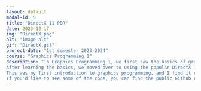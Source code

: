 ```yaml
---
layout: default
modal-id: 5
title: "DirectX 11 PBR"
date: 2023-12-17
img: "DirectX.png"
alt: "image-alt"
gif: "DirectX.gif"
project-date: "1st semester 2023-2024"
course: "Graphics Programming 1"
description: "In Graphics Programming 1, we first saw the basics of graphics programming and had to make our own raytracer and rasterizer. 
After learning the basics, we moved over to using the popular DirectX 11 API. In this API, we had to make a PBR shader. 
This was my first introduction to graphics programming, and I find it really interesting (albeit also very difficult) and amazing what we can do with a couple of lines of code. 
If you'd like to see some of the code, you can find the public Github repo <a href='https://github.com/Oopsi3Doopsi3/GP1_DirectX_Starter' target='_blank'>here</a>."
---
```

